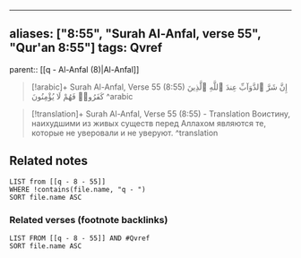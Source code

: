 
---
aliases: ["8:55", "Surah Al-Anfal, verse 55", "Qur'an 8:55"]
tags: Qvref
---

parent:: [[q - Al-Anfal (8)|Al-Anfal]]

> [!arabic]+ Surah Al-Anfal, Verse 55 (8:55)
> <span class="quran-arabic">إِنَّ شَرَّ ٱلدَّوَآبِّ عِندَ ٱللَّهِ ٱلَّذِينَ كَفَرُوا۟ فَهُمْ لَا يُؤْمِنُونَ</span>
^arabic

> [!translation]+ Surah Al-Anfal, Verse 55 (8:55) - Translation
> Воистину, наихудшими из живых существ перед Аллахом являются те, которые не уверовали и не уверуют.
^translation



## Related notes
```dataview
LIST from [[q - 8 - 55]]
WHERE !contains(file.name, "q - ")
SORT file.name ASC
```

### Related verses (footnote backlinks)
```dataview
LIST FROM [[q - 8 - 55]] AND #Qvref
SORT file.name ASC
```

